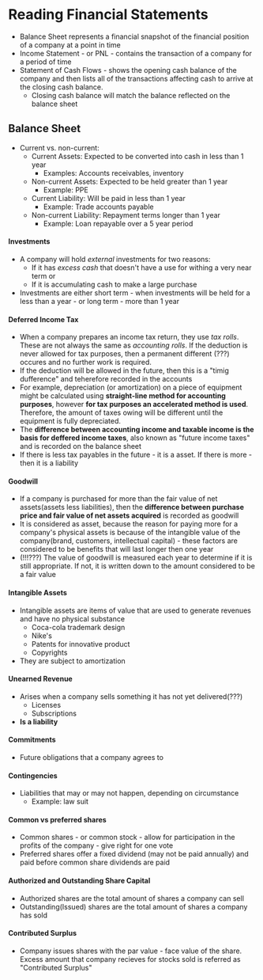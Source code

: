 # Reading Financial Statements

- Balance Sheet represents a financial snapshot of the financial position of a company at a point in time
- Income Statement - or PNL - contains the transaction of a company for a period of time
- Statement of Cash Flows - shows  the opening cash balance of the company and then lists all of the transactions affecting cash to arrive at the closing cash balance.
  - Closing cash balance will match the balance reflected on the balance sheet 

## Balance Sheet
- Current vs. non-current:
  - Current Assets: Expected to be converted into cash in less than 1 year
    - Examples: Accounts receivables, inventory
  - Non-current Assets: Expected to be held greater than 1 year
    - Example: PPE
  - Current Liability: Will be paid in less than 1 year
    - Example: Trade accounts payable
  - Non-current Liability: Repayment terms longer than 1 year
    - Example: Loan repayable over a 5 year period

#### Investments
- A company will hold *external* investments for two reasons:
  - If it has *excess cash* that doesn't have a use for withing a very near term or
  - If it is accumulating cash to make a large purchase 
- Investments are either short term - when investments will be held for a less than a year - or long term - more than 1 year

#### Deferred Income Tax
- When a company prepares an income tax return, they use *tax rolls*. These are not always the same as *accounting rolls*. If the deduction is never allowed for tax purposes, then a permanent different (???) occures and no further work is required.
- If the deduction will be allowed in the future, then this is a "timig dufference" and teherefore recorded in the accounts
- For example, depreciation (or amortization) on a piece of equipment might be calculated using **straight-line method for accounting purposes**, however **for tax purposes an accelerated method is used**. Therefore, the amount of taxes owing will be different until the equipment is fully depreciated.
- The **difference between accounting income and taxable income is the basis for deffered income taxes**, also known as "future income taxes" and is recorded on the balance sheet 
- If there is less tax payables in the future - it is a asset. If there is more - then it is a liability

#### Goodwill
- If a company is purchased for more than the fair value of net assets(assets less liabilities), then the **difference between purchase price and fair value of net assets acquired** is recorded as goodwill
- It is considered as asset, because the reason for paying more for a company's physical assets is because of the intangible value of the company(brand, customers, intellectual capital) - these factors are considered to be benefits that will last longer then one year
- (!!!???) The value of goodwill is measured each year to determine if it is still appropriate. If not, it is written down to the amount considered to be a fair value

#### Intangible Assets
- Intangible assets are items of value that are used to generate revenues and have no physical substance
  - Coca-cola trademark design
  - Nike's
  - Patents for innovative product
  - Copyrights
 - They are subject to amortization
 
#### Unearned Revenue
 - Arises when a company sells something it has not yet delivered(???)
   -  Licenses
   -  Subscriptions
 - **Is a liability**
#### Commitments
- Future obligations that a company agrees to

#### Contingencies
- Liabilities that may or may not happen, depending on circumstance
  - Example: law suit

#### Common vs preferred shares
- Common shares - or common stock - allow for participation in the profits of the company - give right for one vote
- Preferred shares offer a fixed dividend (may not be paid annually) and paid before common share dividends are paid

#### Authorized and Outstanding Share Capital
- Authorized shares are the total amount of shares a company can sell
- Outstanding(Issued) shares are the total amount of shares a company has sold

#### Contributed Surplus
- Company issues shares with the par value - face value of the share. Excess amount that company recieves for stocks sold is referred as "Contributed Surplus"
